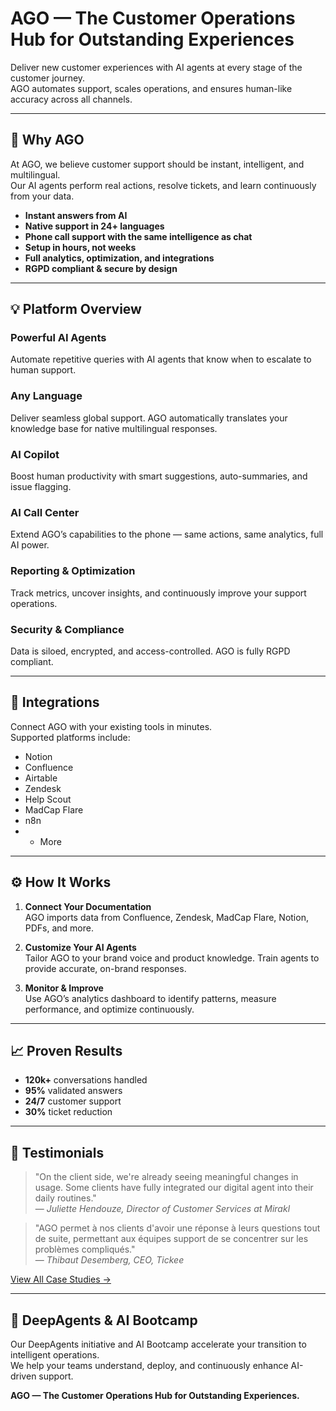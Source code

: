 # AGO — The Customer Operations Hub for Outstanding Experiences

Deliver new customer experiences with AI agents at every stage of the customer journey.  
AGO automates support, scales operations, and ensures human-like accuracy across all channels.

---

## 🚀 Why AGO

At AGO, we believe customer support should be instant, intelligent, and multilingual.  
Our AI agents perform real actions, resolve tickets, and learn continuously from your data.

- **Instant answers from AI**
- **Native support in 24+ languages**
- **Phone call support with the same intelligence as chat**
- **Setup in hours, not weeks**
- **Full analytics, optimization, and integrations**
- **RGPD compliant & secure by design**

---

## 💡 Platform Overview

### **Powerful AI Agents**
Automate repetitive queries with AI agents that know when to escalate to human support.

### **Any Language**
Deliver seamless global support. AGO automatically translates your knowledge base for native multilingual responses.

### **AI Copilot**
Boost human productivity with smart suggestions, auto-summaries, and issue flagging.

### **AI Call Center**
Extend AGO’s capabilities to the phone — same actions, same analytics, full AI power.

### **Reporting & Optimization**
Track metrics, uncover insights, and continuously improve your support operations.

### **Security & Compliance**
Data is siloed, encrypted, and access-controlled. AGO is fully RGPD compliant.

---

## 🔌 Integrations

Connect AGO with your existing tools in minutes.  
Supported platforms include:

- Notion  
- Confluence  
- Airtable  
- Zendesk  
- Help Scout  
- MadCap Flare  
- n8n  
- + More

---

## ⚙️ How It Works

1. **Connect Your Documentation**  
   AGO imports data from Confluence, Zendesk, MadCap Flare, Notion, PDFs, and more.

2. **Customize Your AI Agents**  
   Tailor AGO to your brand voice and product knowledge. Train agents to provide accurate, on-brand responses.

3. **Monitor & Improve**  
   Use AGO’s analytics dashboard to identify patterns, measure performance, and optimize continuously.

---

## 📈 Proven Results

- **120k+** conversations handled  
- **95%** validated answers  
- **24/7** customer support  
- **30%** ticket reduction

---

## 💬 Testimonials

> "On the client side, we're already seeing meaningful changes in usage. Some clients have fully integrated our digital agent into their daily routines."  
> — *Juliette Hendouze, Director of Customer Services at Mirakl*

> "AGO permet à nos clients d'avoir une réponse à leurs questions tout de suite, permettant aux équipes support de se concentrer sur les problèmes compliqués."  
> — *Thibaut Desemberg, CEO, Tickee*

[View All Case Studies →](#https://www.useago.com/case-studies)

---

## 🧠 DeepAgents & AI Bootcamp

Our DeepAgents initiative and AI Bootcamp accelerate your transition to intelligent operations.  
We help your teams understand, deploy, and continuously enhance AI-driven support.


**AGO — The Customer Operations Hub for Outstanding Experiences.**
